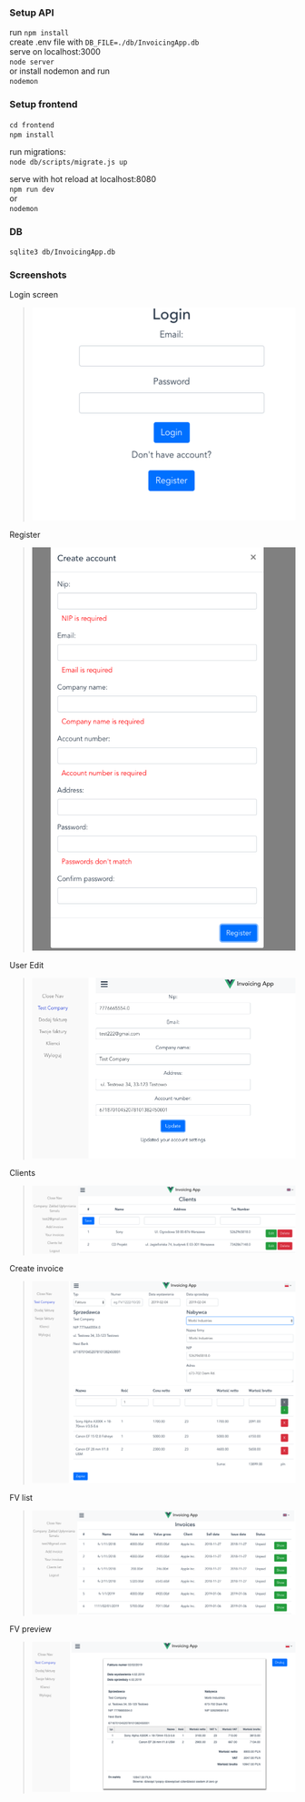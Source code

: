 ### Setup API
run `npm install`  
create .env file with `DB_FILE=./db/InvoicingApp.db`  
serve on localhost:3000  
`node server`  
or install nodemon and run  
 `nodemon`  
   
 
 ### Setup frontend
 `cd frontend`  
 `npm install`  

 run migrations:  
 `node db/scripts/migrate.js up`  
 
 serve with hot reload at localhost:8080  
 `npm run dev`  
 or  
 `nodemon`  
   
 ### DB  
 `sqlite3 db/InvoicingApp.db`

 ### Screenshots  

 Login screen
 >![alt Login screen](imgs/login.png)
   
Register
>![alt Register](imgs/register.png)
  
User Edit
>![alt User edit](imgs/user-edit.png)  

Clients
>![alt Clients](imgs/clients.png)  

Create invoice
>![alt FV create](imgs/fv-create.png)  

FV list
>![alt FV list](imgs/fv-list.png)

FV preview
>![alt FV list](imgs/fv-preview.png)